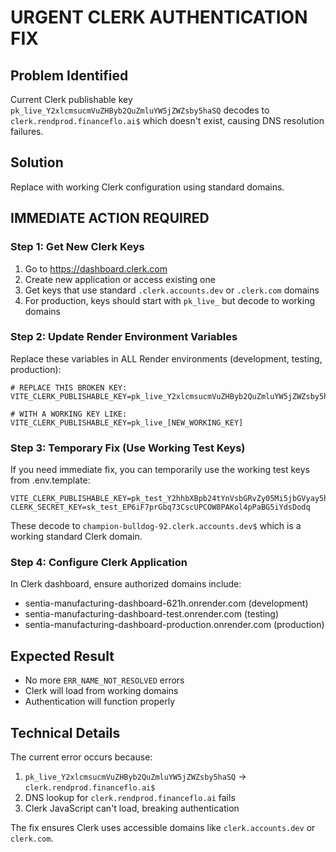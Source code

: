 # URGENT CLERK AUTHENTICATION FIX

## Problem Identified

Current Clerk publishable key `pk_live_Y2xlcmsucmVuZHByb2QuZmluYW5jZWZsby5haSQ` decodes to `clerk.rendprod.financeflo.ai$` which doesn't exist, causing DNS resolution failures.

## Solution

Replace with working Clerk configuration using standard domains.

## IMMEDIATE ACTION REQUIRED

### Step 1: Get New Clerk Keys

1. Go to https://dashboard.clerk.com
2. Create new application or access existing one
3. Get keys that use standard `.clerk.accounts.dev` or `.clerk.com` domains
4. For production, keys should start with `pk_live_` but decode to working domains

### Step 2: Update Render Environment Variables

Replace these variables in ALL Render environments (development, testing, production):

```env
# REPLACE THIS BROKEN KEY:
VITE_CLERK_PUBLISHABLE_KEY=pk_live_Y2xlcmsucmVuZHByb2QuZmluYW5jZWZsby5haSQ

# WITH A WORKING KEY LIKE:
VITE_CLERK_PUBLISHABLE_KEY=pk_live_[NEW_WORKING_KEY]
```

### Step 3: Temporary Fix (Use Working Test Keys)

If you need immediate fix, you can temporarily use the working test keys from .env.template:

```env
VITE_CLERK_PUBLISHABLE_KEY=pk_test_Y2hhbXBpb24tYnVsbGRvZy05Mi5jbGVyay5hY2NvdW50cy5kZXYk
CLERK_SECRET_KEY=sk_test_EP6iF7prGbq73CscUPCOW8PAKol4pPaBG5iYdsDodq
```

These decode to `champion-bulldog-92.clerk.accounts.dev$` which is a working standard Clerk domain.

### Step 4: Configure Clerk Application

In Clerk dashboard, ensure authorized domains include:

- sentia-manufacturing-dashboard-621h.onrender.com (development)
- sentia-manufacturing-dashboard-test.onrender.com (testing)
- sentia-manufacturing-dashboard-production.onrender.com (production)

## Expected Result

- No more `ERR_NAME_NOT_RESOLVED` errors
- Clerk will load from working domains
- Authentication will function properly

## Technical Details

The current error occurs because:

1. `pk_live_Y2xlcmsucmVuZHByb2QuZmluYW5jZWZsby5haSQ` → `clerk.rendprod.financeflo.ai$`
2. DNS lookup for `clerk.rendprod.financeflo.ai` fails
3. Clerk JavaScript can't load, breaking authentication

The fix ensures Clerk uses accessible domains like `clerk.accounts.dev` or `clerk.com`.
